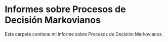 # Informes sobre Procesos de Decisión Markovianos
Esta carpeta contiene mi informe sobre Procesos de Decisión Markovianos.
